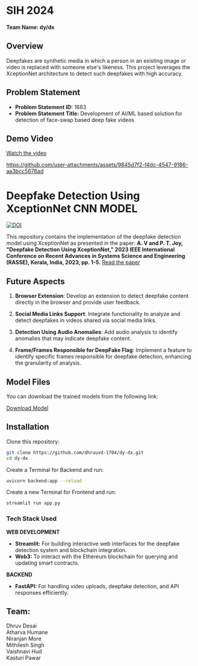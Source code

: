 # **SIH 2024**

**Team Name: dy/dx**

## Overview

Deepfakes are synthetic media in which a person in an existing image or video is replaced with someone else's likeness. This project leverages the XceptionNet architecture to detect such deepfakes with high accuracy.

## Problem Statement

- **Problem Statement ID:** 1683
- **Problem Statement Title:** Development of AI/ML based solution for detection of face-swap based deep fake videos

## Demo Video
[Watch the video](https://drive.google.com/file/d/VIDEO_ID/view)


https://github.com/user-attachments/assets/9845d7f2-f4dc-4547-9186-aa3bcc5676ad





# Deepfake Detection Using XceptionNet CNN MODEL

[![DOI](https://img.shields.io/badge/DOI-10.1109/RASSE60029.2023.10363477-blue)](https://doi.org/10.1109/RASSE60029.2023.10363477)

This repository contains the implementation of the deepfake detection model using XceptionNet as presented in the paper: **A. V and P. T. Joy, "Deepfake Detection Using XceptionNet," 2023 IEEE International Conference on Recent Advances in Systems Science and Engineering (RASSE), Kerala, India, 2023, pp. 1-5.** [Read the paper](https://doi.org/10.1109/RASSE60029.2023.10363477)


## Future Aspects

1. **Browser Extension**: Develop an extension to detect deepfake content directly in the browser and provide user feedback.

2. **Social Media Links Support**: Integrate functionality to analyze and detect deepfakes in videos shared via social media links.

3. **Detection Using Audio Anomalies**: Add audio analysis to identify anomalies that may indicate deepfake content.

4. **Frame/Frames Responsible for DeepFake Flag**: Implement a feature to identify specific frames responsible for deepfake detection, enhancing the granularity of analysis.


## Model Files

You can download the trained models from the following link:

[Download Model](https://drive.google.com/file/d/1jy6vLdn9RCrImWIL_3y4UGdcmuF85Pg4/view?usp=sharing)

## Installation

Clone this repository:

```bash
git clone https://github.com/dhruuvd-1704/dy-dx.git
cd dy-dx
```

Create a Terminal for Backend and run:
```bash
uvicorn backend:app --reload
```

Create a new Terminal for Frontend and run:
```bash
streamlit run app.py
```
### Tech Stack Used

**WEB DEVELOPMENT**

- **Streamlit:** For building interactive web interfaces for the deepfake detection system and blockchain integration.
- **Web3:** To interact with the Ethereum blockchain for querying and updating smart contracts.

**BACKEND**

- **FastAPI:** For handling video uploads, deepfake detection, and API responses efficiently.



## Team:
Dhruv Desai<br/>
Atharva Humane<br/>
Niranjan More<br/>
Mithilesh Singh<br/>
Vaishnavi Hud<br/>
Kasturi Pawar<br/>
